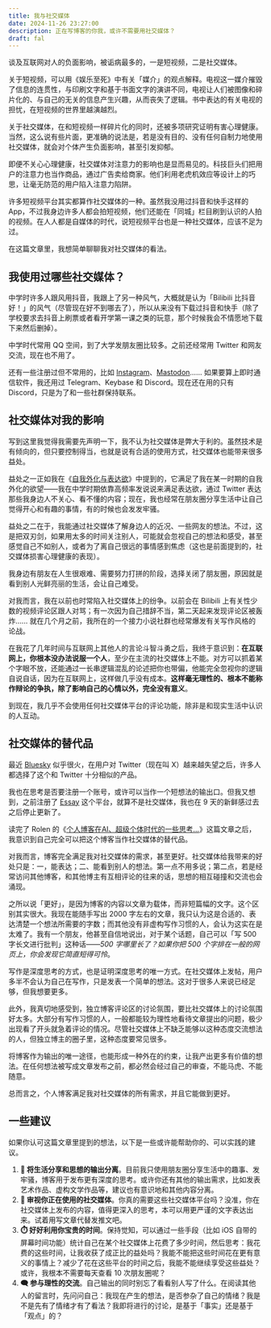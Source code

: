 ```yaml
---
title: 我与社交媒体
date: 2024-11-26 23:27:00
description: 正在写博客的你我，或许不需要用社交媒体？
draft: fal
---
```


谈及互联网对人的负面影响，被诟病最多的，一是短视频，二是社交媒体。

关于短视频，可以用《娱乐至死》中有关「媒介」的观点解释。电视这一媒介摧毁了信息的连贯性，与印刷文字和基于书面文字的演讲不同，电视让人们被图像和碎片化的、与自己的无关的信息产生兴趣，从而丧失了逻辑。书中表达的有关电视的担忧，在短视频的世界里越演越烈。

关于社交媒体，在和短视频一样碎片化的同时，还被多项研究证明有害心理健康。当然，这么说有些片面，更准确的说法是，若是没有目的、没有任何自制力地使用社交媒体，就会对个体产生负面影响，甚至引发抑郁。

即便不关心心理健康，社交媒体对注意力的影响也是显而易见的。科技巨头们把用户的注意力也当作商品，通过广告卖给商家。他们利用老虎机效应等设计上的巧思，让毫无防范的用户陷入注意力陷阱。

许多短视频平台其实都算作社交媒体的一种。虽然我没用过抖音和快手这样的 App，不过我身边许多人都会拍短视频，他们还能在「同城」栏目刷到认识的人拍的视频。在人人都是自媒体的时代，说短视频平台也是一种社交媒体，应该不足为过。

在这篇文章里，我想简单聊聊我对社交媒体的看法。

## 我使用过哪些社交媒体？

中学时许多人跟风用抖音，我跟上了另一种风气，大概就是认为「Bilibili 比抖音好！」的风气（尽管现在好不到哪去了），所以从来没有下载过抖音和快手（除了学校要求去抖音上刷票或者看开学第一课之类的玩意，那个时候我会不情愿地下载下来然后删掉）。

中学时代常用 QQ 空间，到了大学发朋友圈比较多。之前还经常用 Twitter 和网友交流，现在也不用了。

还有一些注册过但不常用的，比如 [Instagram](https://www.instagram.com/)、[Mastodon](https://mastodon.social/)…… 如果要算上即时通信软件，我还用过 Telegram、Keybase 和 Discord。现在还在用的只有 Discord，只是为了和一些社群保持联系。

## 社交媒体对我的影响

写到这里我觉得我需要先声明一下，我不认为社交媒体是弊大于利的。虽然技术是有倾向的，但只要控制得当，也就是说有合适的使用方式，社交媒体也能带来很多益处。

益处之一正如我在《[自我外化与表达欲](/posts/%E8%87%AA%E6%88%91%E5%A4%96%E5%8C%96%E4%B8%8E%E8%A1%A8%E8%BE%BE%E6%AC%B2/)》中提到的，它满足了我在某一时期的自我外化的欲望——我在中学时期依靠高频率发说说来满足表达欲，通过 Twitter 表达那些我身边人不关心、看不懂的内容；现在，我也经常在朋友圈分享生活中让自己觉得开心和有趣的事情，有的时候也会发发牢骚。

益处之二在于，我能通过社交媒体了解身边人的近况、一些网友的想法。不过，这是把双刃剑，如果用太多的时间关注别人，可能就会忽视自己的想法和感受，甚至感觉自己不如别人，或者为了离自己很远的事情感到焦虑（这也是前面提到的，社交媒体损害心理健康的表现）。

我身边有朋友在人生很艰难、需要努力打拼的阶段，选择关闭了朋友圈，原因就是看到别人光鲜亮丽的生活，会让自己难受。

对我而言，我在以前也时常陷入社交媒体上的纷争。以前会在 Bilibili 上有关性少数的视频评论区跟人对骂；有一次因为自己措辞不当，第二天起来发现评论区被轰炸…… 就在几个月之前，我所在的一个接力小说社群也经常爆发有关写作风格的论战。

在我花了几年时间与互联网上其他人的言论斗智斗勇之后，我终于意识到：**在互联网上，你根本没办法说服一个人**，至少在主流的社交媒体上不能。对方可以抓着某个字眼不放，还能通过一长串逻辑混乱的论述把你也带偏，他能完全忽视你的逻辑自说自话，因为在互联网上，这样做几乎没有成本。**这样毫无理性的、根本不能称作辩论的争执，除了影响自己的心情以外，完全没有意义**。

到现在，我几乎不会使用任何社交媒体平台的评论功能，除非是和现实生活中认识的人互动。

## 社交媒体的替代品

最近 [Bluesky](https://bsky.app/) 似乎很火，在用户对 Twitter（现在叫 X）越来越失望之后，许多人都选择了这个和 Twitter 十分相似的产品。

我也在思考是否要注册一个账号，或许可以当作一个短想法的输出口。但我又想到，之前注册了 [Essay](https://www.essay.ink/eltrac) 这个平台，就算不是社交媒体，我也在 9 天的新鲜感过去之后停止更新了。

读完了 Rolen 的《[个人博客在AI、超级个体时代的一些思考…](https://rolen.wiki/reflections-on-personal-blogs-in-the-ai-and-solo-age/)》这篇文章之后，我意识到自己完全可以把这个博客当作社交媒体的替代品。

对我而言，博客完全满足我对社交媒体的需求，甚至更好。社交媒体给我带来的好处只是：一，能表达；二、能看到别人的想法。第一点不用多说；第二点，若是经常访问其他博客，和其他博主有互相评论的往来的话，思想的相互碰撞和交流也会涌现。

之所以说「更好」，是因为博客的内容以文章为载体，而非短篇幅的文字。这个区别其实很大。我现在能随手写出 2000 字左右的文章，我只认为这是合适的、表达清楚一个想法所需要的字数；而其他没有非虚构写作习惯的人，会认为这实在是太难了。我有一个朋友，他甚至自信地说出，对于某个话题，自己可以「写 500 字长文进行批判」这种话——*500 字哪里长了？如果你把 500 个字排在一般的网页上，你会发现它简直短得可怜*。

写作是深度思考的方式，也是证明深度思考的唯一方式。在社交媒体上发帖，用户多半不会认为自己在写作，只是发表一个简单的想法。这对于很多人来说已经足够，但我想要更多。

此外，我真切地感受到，独立博客评论区的讨论氛围，要比社交媒体上的讨论氛围好太多。大部分有写作习惯的人，一般都能较为理性地看待文章提出的问题，极少出现看了开头就急着评论的情况。尽管社交媒体上不缺乏能够以这种态度交流想法的人，但独立博主的圈子里，这种态度要常见很多。

将博客作为输出的唯一途径，也能形成一种外在的约束，让我产出更多有价值的想法。在任何想法被写成文章发布之前，都必然会经过自己的审查，不能马虎、不能随意。

总而言之，个人博客满足我对社交媒体的所有需求，并且它能做到更好。

## 一些建议

如果你认可这篇文章里提到的想法，以下是一些或许能帮助你的、可以实践的建议。

1. **🌄 将生活分享和思想的输出分离**。目前我只使用朋友圈分享生活中的趣事、发牢骚，博客用于发布更有深度的思考。或许你还有其他的输出需求，比如发表艺术作品、虚构文学作品等，建议也有意识地和其他内容分离。
2. **🤔 审视你正在使用的社交媒体**。你真的需要这些社交媒体平台吗？没准，你在社交媒体上发布的内容，值得更深入的思考，本可以用更严谨的文字表达出来。试着用写文章代替发推文吧。
3. **⏱️ 好好利用你宝贵的时间**。保持觉知，可以通过一些手段（比如 iOS 自带的屏幕时间功能）统计自己在某个社交媒体上花费了多少时间，然后思考：我花费的这些时间，让我收获了成正比的益处吗？我能不能把这些时间花在更有意义的事情上？减少了花在这些平台的时间之后，我能不能继续享受这些益处？或许，我根本不需要每天查看 10 次朋友圈呢？
4. **🗨️ 参与理性的交流**。自己输出的同时别忘了看看别人写了什么。在阅读其他人的留言时，先问问自己：我现在产生的想法，是否参杂了自己的情绪？我是不是先有了情绪才有了看法？我即将进行的讨论，是基于「事实」还是基于「观点」的？